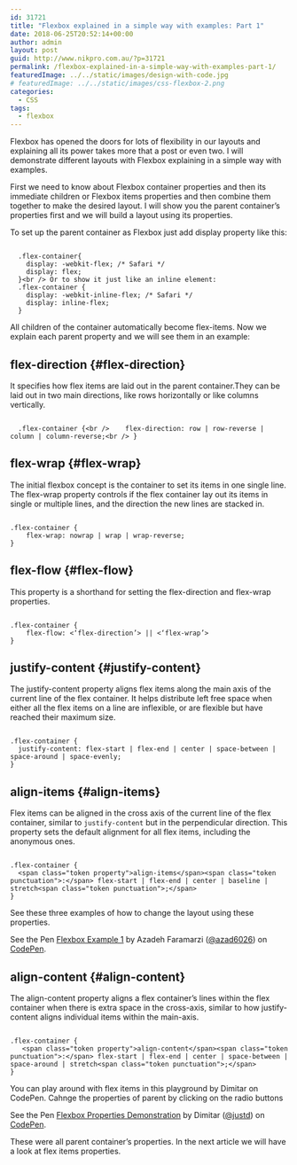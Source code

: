 ```yaml
---
id: 31721
title: "Flexbox explained in a simple way with examples: Part 1"
date: 2018-06-25T20:52:14+00:00
author: admin
layout: post
guid: http://www.nikpro.com.au/?p=31721
permalink: /flexbox-explained-in-a-simple-way-with-examples-part-1/
featuredImage: ../../static/images/design-with-code.jpg
# featuredImage: ../../static/images/css-flexbox-2.png
categories:
  - CSS
tags:
  - flexbox
---
```


Flexbox has opened the doors for lots of flexibility in our layouts and explaining all its power takes more that a post or even two. I will demonstrate different layouts with Flexbox explaining in a simple way with examples.

First we need to know about Flexbox container properties and then its immediate children or Flexbox items properties and then combine them together to make the desired layout. I will show you the parent container&#8217;s properties first and we will build a layout using its properties.

To set up the parent container as Flexbox just add display property like this:

```

  .flex-container{
    display: -webkit-flex; /* Safari */
    display: flex;
  }<br /> Or to show it just like an inline element:
  .flex-container {
    display: -webkit-inline-flex; /* Safari */
    display: inline-flex;
  }

```

All children of the container automatically become flex-items. Now we explain each parent property and we will see them in an example:

## flex-direction {#flex-direction}

It specifies how flex items are laid out in the parent container.They can be laid out in two main directions, like rows horizontally or like columns vertically.

```

  .flex-container {<br />    flex-direction: row | row-reverse | column | column-reverse;<br /> }

```

## flex-wrap {#flex-wrap}

The initial flexbox concept is the container to set its items in one single line. The flex-wrap property controls if the flex container lay out its items in single or multiple lines, and the direction the new lines are stacked in.

```

.flex-container {
    flex-wrap: nowrap | wrap | wrap-reverse;
}

```

## flex-flow {#flex-flow}

This property is a shorthand for setting the flex-direction and flex-wrap properties.

```

.flex-container {
    flex-flow: <‘flex-direction’> || <‘flex-wrap’>
}

```

## justify-content {#justify-content}

The justify-content property aligns flex items along the main axis of the current line of the flex container. It helps distribute left free space when either all the flex items on a line are inflexible, or are flexible but have reached their maximum size.

```

.flex-container {
  justify-content: flex-start | flex-end | center | space-between | space-around | space-evenly;
}

```

## <a id="align-items"></a>align-items {#align-items}

Flex items can be aligned in the cross axis of the current line of the flex container, similar to `justify-content` but in the perpendicular direction. This property sets the default alignment for all flex items, including the anonymous ones.

```

.flex-container {
  <span class="token property">align-items</span><span class="token punctuation">:</span> flex-start | flex-end | center | baseline | stretch<span class="token punctuation">;</span>
}

```

See these three examples of how to change the layout using these properties.

<p class="codepen" data-height="265" data-theme-id="0" data-slug-hash="JZByeO" data-default-tab="css,result" data-user="azad6026" data-embed-version="2" data-pen-title="Flexbox Example 1">
  See the Pen <a href="https://codepen.io/azad6026/pen/JZByeO/">Flexbox Example 1</a> by Azadeh Faramarzi (<a href="https://codepen.io/azad6026">@azad6026</a>) on <a href="https://codepen.io">CodePen</a>.
</p>

## align-content {#align-content}

The align-content property aligns a flex container’s lines within the flex container when there is extra space in the cross-axis, similar to how justify-content aligns individual items within the main-axis.

```

.flex-container {
   <span class="token property">align-content</span><span class="token punctuation">:</span> flex-start | flex-end | center | space-between | space-around | stretch<span class="token punctuation">;</span>
}

```

You can play around with flex items in this playground by Dimitar on CodePen. Cahnge the properties of parent by clicking on the radio buttons

<p class="codepen" data-height="265" data-theme-id="0" data-slug-hash="yydezN" data-default-tab="html,result" data-user="justd" data-embed-version="2" data-pen-title="Flexbox Properties Demonstration">
  See the Pen <a href="https://codepen.io/justd/pen/yydezN/">Flexbox Properties Demonstration</a> by Dimitar (<a href="https://codepen.io/justd">@justd</a>) on <a href="https://codepen.io">CodePen</a>.
</p>

These were all parent container&#8217;s properties. In the next article we will have a look at flex items properties.

